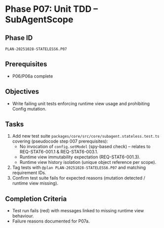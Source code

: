 # Phase P07: Unit TDD – SubAgentScope

## Phase ID
`PLAN-20251028-STATELESS6.P07`

## Prerequisites
- P06/P06a complete

## Objectives
- Write failing unit tests enforcing runtime view usage and prohibiting Config mutation.

## Tasks
1. Add new test suite `packages/core/src/core/subagent.stateless.test.ts` covering (pseudocode step 007 prerequisites):
   - No invocation of `config.setModel` (spy-based check) – relates to REQ-STAT6-001.1 & REQ-STAT6-003.1.
   - Runtime view immutability expectation (REQ-STAT6-001.3).
   - Runtime view history isolation (unique object reference per scope).
2. Tag tests with `@plan PLAN-20251028-STATELESS6.P07` and matching requirement IDs.
3. Confirm test suite fails for expected reasons (mutation detected / runtime view missing).

## Completion Criteria
- Test run fails (red) with messages linked to missing runtime view behaviour.
- Failure reasons documented for P07a.
